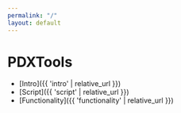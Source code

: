 ```yaml
---
permalink: "/"
layout: default
---
```


# PDXTools

- [Intro]({{ 'intro' | relative_url }})
- [Script]({{ 'script' | relative_url }})
- [Functionality]({{ 'functionality' | relative_url }})